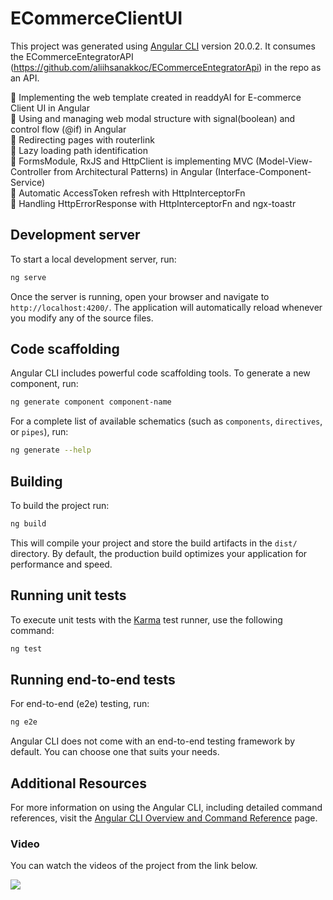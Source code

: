 # ECommerceClientUI

This project was generated using [Angular CLI](https://github.com/angular/angular-cli) version 20.0.2.
It consumes the ECommerceEntegratorAPI (https://github.com/aliihsanakkoc/ECommerceEntegratorApi) in the repo as an API.
 
🧩 Implementing the web template created in readdyAI for E-commerce Client UI in Angular <br> 
🧩 Using and managing web modal structure with signal(boolean) and control flow (@if) in Angular <br> 
🧩 Redirecting pages with routerlink <br> 
🧩 Lazy loading path identification <br> 
🧩 FormsModule, RxJS and HttpClient is implementing MVC (Model-View-Controller from Architectural Patterns) in Angular (Interface-Component-Service) <br>
🧩 Automatic AccessToken refresh with HttpInterceptorFn <br>
🧩 Handling HttpErrorResponse with HttpInterceptorFn and ngx-toastr <br>
## Development server

To start a local development server, run:

```bash
ng serve
```

Once the server is running, open your browser and navigate to `http://localhost:4200/`. The application will automatically reload whenever you modify any of the source files.

## Code scaffolding

Angular CLI includes powerful code scaffolding tools. To generate a new component, run:

```bash
ng generate component component-name
```

For a complete list of available schematics (such as `components`, `directives`, or `pipes`), run:

```bash
ng generate --help
```

## Building

To build the project run:

```bash
ng build
```

This will compile your project and store the build artifacts in the `dist/` directory. By default, the production build optimizes your application for performance and speed.

## Running unit tests

To execute unit tests with the [Karma](https://karma-runner.github.io) test runner, use the following command:

```bash
ng test
```

## Running end-to-end tests

For end-to-end (e2e) testing, run:

```bash
ng e2e
```

Angular CLI does not come with an end-to-end testing framework by default. You can choose one that suits your needs.

## Additional Resources

For more information on using the Angular CLI, including detailed command references, visit the [Angular CLI Overview and Command Reference](https://angular.dev/tools/cli) page.

### Video

You can watch the videos of the project from the link below.

[![](https://img.shields.io/badge/YouTube-FF0000?style=for-the-badge&logo=youtube&logoColor=white)](https://www.youtube.com/watch?v=DelTuYarY_s&list=PLA6LuuK373wvHoIAMNRSL45In4qRz6csF)

